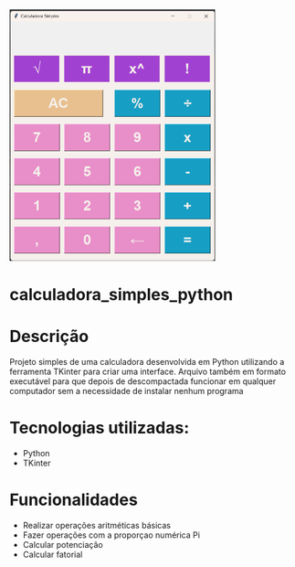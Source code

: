 <img src="Calculadora .png" alt="imagem calculadora" height="440" width="360">


# calculadora_simples_python
<h1>Descrição</h1>
<p>Projeto simples de uma calculadora desenvolvida em Python utilizando a ferramenta TKinter para criar uma interface. Arquivo também em formato executável para que depois de descompactada funcionar em qualquer computador sem a necessidade de instalar nenhum programa</p>
<h1>Tecnologias utilizadas:</h1>
<ul>
  <li>Python</li>
  <li>TKinter</li>
</ul>

<h1>Funcionalidades</h1>
<ul>
  <li>Realizar operações aritméticas básicas</li>
  <li>Fazer operações com a proporçao numérica Pi</li>
  <li>Calcular potenciação</li>
  <li>Calcular fatorial</li>
  
</ul>
